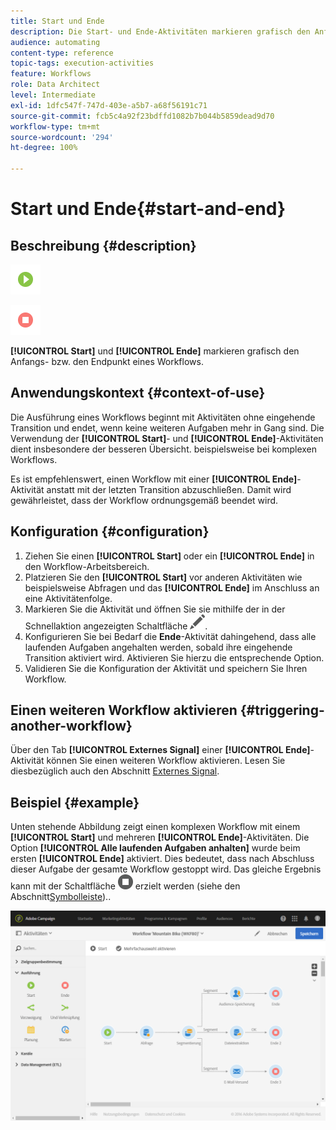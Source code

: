 ```yaml
---
title: Start und Ende
description: Die Start- und Ende-Aktivitäten markieren grafisch den Anfangs- bzw. den Endpunkt eines Workflows.
audience: automating
content-type: reference
topic-tags: execution-activities
feature: Workflows
role: Data Architect
level: Intermediate
exl-id: 1dfc547f-747d-403e-a5b7-a68f56191c71
source-git-commit: fcb5c4a92f23bdffd1082b7b044b5859dead9d70
workflow-type: tm+mt
source-wordcount: '294'
ht-degree: 100%

---
```


# Start und Ende{#start-and-end}

## Beschreibung {#description}

![](assets/start.png)

![](assets/end.png)

**[!UICONTROL Start]** und **[!UICONTROL Ende]** markieren grafisch den Anfangs- bzw. den Endpunkt eines Workflows.

## Anwendungskontext {#context-of-use}

Die Ausführung eines Workflows beginnt mit Aktivitäten ohne eingehende Transition und endet, wenn keine weiteren Aufgaben mehr in Gang sind. Die Verwendung der **[!UICONTROL Start]**- und **[!UICONTROL Ende]**-Aktivitäten dient insbesondere der besseren Übersicht. beispielsweise bei komplexen Workflows.

Es ist empfehlenswert, einen Workflow mit einer **[!UICONTROL Ende]**-Aktivität anstatt mit der letzten Transition abzuschließen. Damit wird gewährleistet, dass der Workflow ordnungsgemäß beendet wird.

## Konfiguration {#configuration}

1. Ziehen Sie einen **[!UICONTROL Start]** oder ein **[!UICONTROL Ende]** in den Workflow-Arbeitsbereich.
1. Platzieren Sie den **[!UICONTROL Start]** vor anderen Aktivitäten wie beispielsweise Abfragen und das **[!UICONTROL Ende]** im Anschluss an eine Aktivitätenfolge.
1. Markieren Sie die Aktivität und öffnen Sie sie mithilfe der in der Schnellaktion angezeigten Schaltfläche ![](assets/edit_darkgrey-24px.png).
1. Konfigurieren Sie bei Bedarf die **Ende**-Aktivität dahingehend, dass alle laufenden Aufgaben angehalten werden, sobald ihre eingehende Transition aktiviert wird. Aktivieren Sie hierzu die entsprechende Option.
1. Validieren Sie die Konfiguration der Aktivität und speichern Sie Ihren Workflow.

## Einen weiteren Workflow aktivieren     {#triggering-another-workflow}

Über den Tab **[!UICONTROL Externes Signal]** einer **[!UICONTROL Ende]**-Aktivität können Sie einen weiteren Workflow aktivieren. Lesen Sie diesbezüglich auch den Abschnitt [Externes Signal](../../automating/using/external-signal.md).

## Beispiel {#example}

Unten stehende Abbildung zeigt einen komplexen Workflow mit einem **[!UICONTROL Start]** und mehreren **[!UICONTROL Ende]**-Aktivitäten. Die Option **[!UICONTROL Alle laufenden Aufgaben anhalten]** wurde beim ersten **[!UICONTROL Ende]** aktiviert. Dies bedeutet, dass nach Abschluss dieser Aufgabe der gesamte Workflow gestoppt wird. Das gleiche Ergebnis kann mit der Schaltfläche ![](assets/stop_darkgrey-24px.png) erzielt werden (siehe den Abschnitt[Symbolleiste](../../automating/using/workflow-interface.md#action-bar))..

![](assets/wkf_start_end_example.png)
